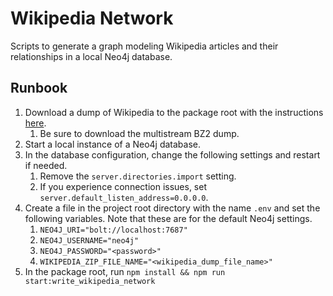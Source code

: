 # Wikipedia Network

Scripts to generate a graph modeling Wikipedia articles and their relationships in a local Neo4j database.

## Runbook

1. Download a dump of Wikipedia to the package root with the instructions [here](https://en.wikipedia.org/wiki/Wikipedia:Database_download).
    1. Be sure to download the multistream BZ2 dump.
2. Start a local instance of a Neo4j database.
3. In the database configuration, change the following settings and restart if needed.
    1. Remove the `server.directories.import` setting.
    2. If you experience connection issues, set `server.default_listen_address=0.0.0.0`.
4. Create a file in the project root directory with the name `.env` and set the following variables. Note that these are for the default Neo4j settings.
    1. `NEO4J_URI="bolt://localhost:7687"`
    2. `NEO4J_USERNAME="neo4j"`
    3. `NEO4J_PASSWORD="<password>"`
    4. `WIKIPEDIA_ZIP_FILE_NAME="<wikipedia_dump_file_name>"`
5. In the package root, run `npm install && npm run start:write_wikipedia_network`
